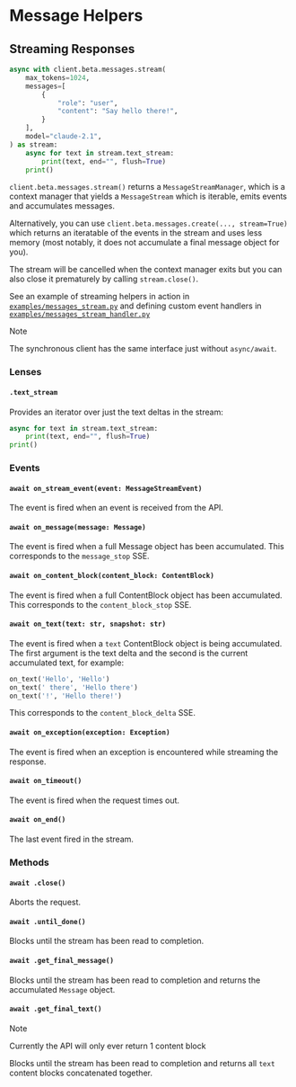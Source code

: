 # Message Helpers

## Streaming Responses

```python
async with client.beta.messages.stream(
    max_tokens=1024,
    messages=[
        {
            "role": "user",
            "content": "Say hello there!",
        }
    ],
    model="claude-2.1",
) as stream:
    async for text in stream.text_stream:
        print(text, end="", flush=True)
    print()
```

`client.beta.messages.stream()` returns a `MessageStreamManager`, which is a context manager that yields a `MessageStream` which is iterable, emits events and accumulates messages.

Alternatively, you can use `client.beta.messages.create(..., stream=True)` which returns an
iteratable of the events in the stream and uses less memory (most notably, it does not accumulate a final message
object for you).

The stream will be cancelled when the context manager exits but you can also close it prematurely by calling `stream.close()`.

See an example of streaming helpers in action in [`examples/messages_stream.py`](examples/messages_stream.py) and defining custom event handlers in [`examples/messages_stream_handler.py`](examples/messages_stream_handler.py)

> [!NOTE]  
> The synchronous client has the same interface just without `async/await`.

### Lenses

#### `.text_stream`

Provides an iterator over just the text deltas in the stream:

```py
async for text in stream.text_stream:
    print(text, end="", flush=True)
print()
```

### Events

#### `await on_stream_event(event: MessageStreamEvent)`

The event is fired when an event is received from the API.

#### `await on_message(message: Message)`

The event is fired when a full Message object has been accumulated. This corresponds to the `message_stop` SSE.

#### `await on_content_block(content_block: ContentBlock)`

The event is fired when a full ContentBlock object has been accumulated. This corresponds to the `content_block_stop` SSE.

#### `await on_text(text: str, snapshot: str)`

The event is fired when a `text` ContentBlock object is being accumulated. The first argument is the text delta and the second is the current accumulated text, for example:

```py
on_text('Hello', 'Hello')
on_text(' there', 'Hello there')
on_text('!', 'Hello there!')
```

This corresponds to the `content_block_delta` SSE.

#### `await on_exception(exception: Exception)`

The event is fired when an exception is encountered while streaming the response.

#### `await on_timeout()`

The event is fired when the request times out.

#### `await on_end()`

The last event fired in the stream.

### Methods

#### `await .close()`

Aborts the request.

#### `await .until_done()`

Blocks until the stream has been read to completion.

#### `await .get_final_message()`

Blocks until the stream has been read to completion and returns the accumulated `Message` object.

#### `await .get_final_text()`

> [!NOTE]  
> Currently the API will only ever return 1 content block

Blocks until the stream has been read to completion and returns all `text` content blocks concatenated together.
